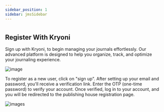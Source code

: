 ```yaml
---
sidebar_position: 1
sidebar: jmsSidebar
---
```

#

## **Register With Kryoni**

Sign up with Kryoni, to begin managing your journals effortlessly. Our advanced platform is designed to help you organize, track, and optimize your journaling experience.

![image](https://cdn.kryoni.com/kryoni/images/icons/eo-production-flow.png)

To register as a new user, click on "sign up". After setting up your email and password, you'll receive a verification link. Enter the OTP (one-time password) to verify your account. Once verified, log in to your account, and you will be redirected to the publishing house registration page.

![images](https://cdn.kryoni.com/kryoni/images/icons/eo-production-flow.png)
